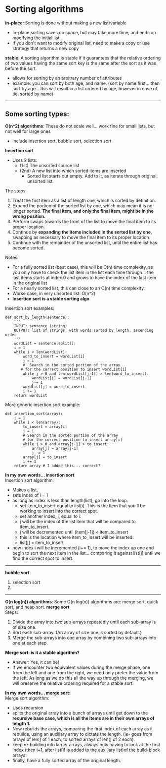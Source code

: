 # Sorting algorithms

**in-place**: Sorting is done without making a new list/variable
- In-place sorting saves on space, but may take more time, and ends up modifying the initial list.
- If you don't want to modify original list, need to make a copy or use strategy that returns a new copy  
  
**stable**: A sorting algorithm is stable if it guarantees that the relative ordering of two values having the same sort key is the same after the sort as it was before the sort.
- allows for sorting by an arbitrary number of attributes
- example: you can sort by both age, and name. (sort by name first... then sort by age... this will result in a list ordered by age, however in case of tie, sorted by name)

--- 
## Some sorting types:
**O(n^2) algorithms**:  These do not scale well... work fine for small lists, but not well for large ones 
- include insertion sort, bubble sort, selection sort

**Insertion sort**  
-  Uses 2 lists: 
   -  (1st) The unsorted source list
   -  (2nd)  A new list into which sorted items are inserted
      -  Sorted list starts out empty.  Add to it, as iterate through original, unsorted list.    

The steps:
1. Treat the first item as a list of length one, which is sorted by definition.
2. Expand the portion of the sorted list by one, which may mean it is no longer sorted. **The final item, and only the final item, might be in the wrong position.**
3. Perform swaps towards the front of the list to move the final item to its proper location.
4. Continue by **expanding the items included in the sorted list by one**, swapping as necessary to move the final item to its proper location.
5. Continue with the remainder of the unsorted list, until the entire list has become sorted.

Notes: 
- For a fully sorted list (best case), this will be O(n) time complexity, as you only have to check the list item in the list each time through... the last items starts at index 0 and grows to have the index of the last item in the original list
- For a nearly sorted list, this can close to an O(n) time complexity.
- Worse case, in very unsorted list: O(n^2)
- **Insertion sort is a stable sorting algo**

Insertion sort examples: 
```
def sort_by_length(sentence):
    '''
    INPUT: sentence (string)
    OUTPUT: list of strings, with words sorted by length, ascending order
    '''
    wordList = sentence.split();
    i = 1
    while i < len(wordList):
        word_to_insert = wordList[i]
        j = i
        #  Search in the sorted portion of the array
       # for the correct position to insert wordList[i]
        while j > 0 and len(wordList[j-1]) > len(word_to_insert):
            wordList[j] = wordList[j-1]
            j-= 1
        wordList[j] = word_to_insert
        i += 1
    return wordList
```
More generic insertion sort example: 
```
def insertion_sort(array):
    i = 1
    while i < len(array):
        to_insert = array[i]
        j = i
        # Search in the sorted portion of the array
        # for the correct position to insert array[i]
        while j > 0 and array[j-1] > to_insert:
            array[j] = array[j-1]
            j -= 1
        array[j] = to_insert
        i += 1
    return array # I added this... correct?
```
**In my own words... insertion sort**:  
Insertion sort algorithm:
- Makes a list.
- sets index of i = 1
- as long as index is less than length(list), go into the loop: 
  - set item_to_insert equal to list[i].  This is the item that you'll be working to insert into the correct spot. 
  - set another index, j, equal to i:
  - j will be the index of the list item that will be compared to item_to_insert.  
  - j will be decremented  until (item[j-1]) < item_to_insert
  - this is the location where item_to_insert will be inserted: 
  - list[j] = item_to_insert
- now index i will be incremented (i+= 1), to move the index up one and begin to sort the next item in the list... comparing it against list[j] until we find the correct spot to insert.

---
**bubble sort**
1. selection sort
2. 
---
**O(n log(n)) algorithms**:
Some O(n log(n)) algorithms are: merge sort, quick sort, and heap sort.
**merge sort**  
Steps:
1. Divide the array into two sub-arrays repeatedly until each sub-array is of size one.
2. Sort each sub-array. (An array of size one is sorted by default.)
3. Merge the sub-arrays into one array by combining two sub-arrays into one at each step.  
   
**Merge sort: is it a stable algorithm?**
- Answer: Yes, it can be!  
- If we encounter two equivalent values during the merge phase, one from the left and one from the right, we need only prefer the value from the left. As long as we do this all the way up through the merging, we will preserve the relative ordering required for a stable sort.

**In my own words... merge sort**:  
Merge sort algorithm:
- Uses recursion
- splits the original array into a bunch of arrays until get down to the **recursive base case, which is all the items are in their own arrays of length 1.**
- Now rebuilds the arrays, comparing the first index of each array as it rebuilds, using an auxillary array to dictate the length. (ie- goes from arrays of len() of 1 each, to sorted arrays of len() of 2 each).
- keep re-building into larger arrays, always only having to look at the first index (then i+1, after list[i] is added to the auxillary list)of the build-block arrays.
- finally, have a fully sorted array of the original length. 
